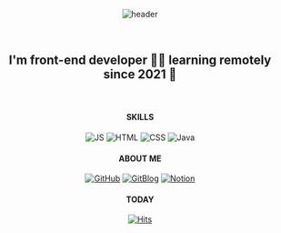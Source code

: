 <div align=center>
  
![header](https://capsule-render.vercel.app/api?type=cylinder&color=9BAEDA&height=150&section=header&text=Welcome%20to%20Areum's%20GitHub&animation=twinkling&fontSize=38&fontColor=E1DB8C)
<!-- ![header](https://capsule-render.vercel.app/api?type=cylinder&color=9FC1A5&height=200&section=header&text=capsule%20render&fontSize=50&fontColor=A8A8A8) -->
<!-- ![header](https://capsule-render.vercel.app/api?type=cylinder&color=9FC1A5&height=200&section=header&text=capsule%20render&fontSize=50&fontColor=E28BB4) -->
<!-- ![header](https://capsule-render.vercel.app/api?type=cylinder&color=DA9BB8&height=200&section=header&text=capsule%20render&fontSize=50&fontColor=E1DB8C) -->
<br>
     
<!-- # Welcome to my GitHub. -->
## I'm front-end developer 👨‍💻 learning remotely since 2021 🚀
<!-- ![I'm Areum, front-end developer 👨‍💻 learning remotely since 2021 🚀](https://arturssmirnovs.github.io/github-profile-readme-generator/images/banner.png) -->
<br>

#### SKILLS  

![JS](https://img.shields.io/badge/JavaScript-F7DF1E?style=flat-square&logo=JavaScript&logoColor=white)
![HTML](https://img.shields.io/badge/HTML5-E34F26?style=flat-square&logo=HTML5&logoColor=white)
![CSS](https://img.shields.io/badge/CSS3-1572B6?style=flat-square&logo=CSS3&logoColor=white)
![Java](https://img.shields.io/badge/Java-007396?style=flat-square&logo=Java&logoColor=white)

#### ABOUT ME  

[![GitHub](https://img.shields.io/badge/GitHub-B0B0B0?style=flat-square&logo=GitHub&logoColor=white)](https://github.com/areumyy)
[![GitBlog](https://img.shields.io/badge/Portfolio-E28BB4?style=flat-square&logo=GoogleFit&logoColor=white)](https://areumyy.com)
[![Notion](https://img.shields.io/badge/Notion-000000?style=flat-square&logo=Notion&logoColor=white)](https://www.notion.so/Areum-Jung-6f99fb856c1a4dc2948fc932331404ce)
  
#### TODAY  

[![Hits](https://hits.seeyoufarm.com/api/count/incr/badge.svg?url=https%3A%2F%2Fgithub.com%2Fareumyy&count_bg=%23C1C772&title_bg=%2396B195&icon=&icon_color=%23E7E7E7&title=hits&edge_flat=false)](https://hits.seeyoufarm.com)
  
</div>



<!--
**areumyy/areumyy** is a ✨ _special_ ✨ repository because its `README.md` (this file) appears on your GitHub profile.

Here are some ideas to get you started:

- 🔭 I’m currently working on this page. 
- 🌱 I’m currently learning ...
- 👯 I’m looking to collaborate on ...
- 🤔 I’m looking for help with ...
- 💬 Ask me about ...
- 📫 How to reach me: ...
- 😄 Pronouns: ...
- ⚡ Fun fact: ...
-->

